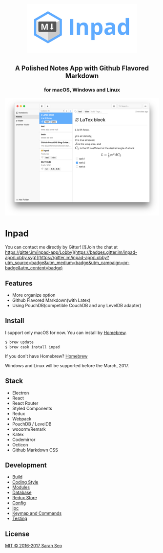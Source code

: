 <h1 align='center'>
  <img alt='Inpad' height='160' src='./resources/logo.png'><br/>
</h1>
<h2 align='center'>A Polished Notes App with Github Flavored Markdown</h2>
<h3 align="center">for macOS, Windows and Linux</h5>

![Screen shot](./resources/screenshot.png)

# Inpad

You can contact me directly by Gitter! [![Join the chat at https://gitter.im/inpad-app/Lobby](https://badges.gitter.im/inpad-app/Lobby.svg)](https://gitter.im/inpad-app/Lobby?utm_source=badge&utm_medium=badge&utm_campaign=pr-badge&utm_content=badge)

## Features

- More organize option
- Github Flavored Markdown(with Latex)
- Using PouchDB(competible CouchDB and  any LevelDB adapter)

## Install

I support only macOS for now. You can install by [Homebrew](http://brew.sh/).</a></p>

```
$ brew update
$ brew cask install inpad
```

If you don't have Homebrew? [Homebrew](http://brew.sh/)</p>

Windows and Linux will be supported before the March, 2017.</p>

## Stack

- Electron
- React
- React Router
- Styled Components
- Redux
- Webpack
- PouchDB / LevelDB
- wooorm/Remark
- Katex
- Codemirror
- Octicon
- Github Markdown CSS

## Development

- [Build](./docs/development/build.md)
- [Coding Style](./docs/development/coding-style.md)
- [Modules](./docs/development/modules.md)
- [Database](./docs/development/database.md)
- [Redux Store](./docs/development/redux-store.md)
- [Config](./docs/development/config.md)
- [Ipc](./docs/development/ipc.md)
- [Keymap and Commands](./docs/development/keymap-and-commands.md)
- [Testing](./docs/development/testing.md)

## License

[MIT © 2016-2017 Sarah Seo](./LICENSE.md)
